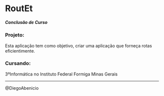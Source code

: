 # RoutEt
 
##### Conclusão de Curso

### Projeto: 
Esta aplicação tem como objetivo, criar uma aplicação que forneça rotas eficientimente.

### Cursando:
3ºInformática no Instituto Federal Formiga Minas Gerais

----------
@DiegoAbenicio
